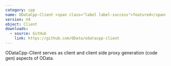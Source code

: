 ```yaml
---
category: cpp
name: ODataCpp-Client <span class="label label-success">featured</span>
version: V4
object: Client
downloads:
  - source: GitHub
    link: https://github.com/OData/odatacpp-client
---
```

ODataCpp-Client serves as client and client side proxy generation (code gen) aspects of OData.

